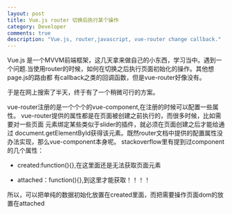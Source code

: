```yaml
---
layout: post
title: Vue.js router 切换后执行某个操作
category: Developer
comments: true
description: "Vue.js, router,javascript, vue-router change callback."
---
```




Vue.js 是一个MVVM前端框架，这几天拿来做自己的小东西，学习当中。遇到一个问题.当使用router的时候，如何在切换之后执行页面初始化的操作。其他想page.js的路由都
有callback之类的回调函数，但是vue-router好像没有。

于是在网上搜索了半天，终于有了一个稍微可行的方案。

vue-router注册的是一个个个的vue-component,在注册的时候可以配置一些属性。
vue-router提供的属性都是在页面被创建之前执行的，而很多时候，比如需要对一些页面
元素绑定某些类似于slider的插件，就必须在页面创建之后才能给通过
document.getElementById获得该元素。既然router文档中提供的配置属性没办法实现，那么vue-component本身呢。
stackoverflow里有提到过component的几个属性：

*   created:function(){},在这里面还是无法获取页面元素

*   attached：function(){},到这里才能获取！！！！

所以，可以把单纯的数据初始化放置在created里面，而把需要操作页面dom的放置在attached


